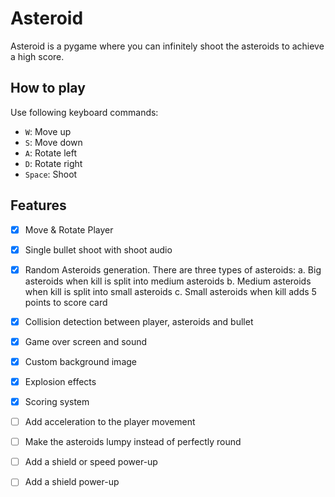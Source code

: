 # Asteroid
Asteroid is a pygame where you can infinitely shoot the asteroids to achieve a high score.

## How to play
Use following keyboard commands:

- `W`: Move up
- `S`: Move down
- `A`: Rotate left
- `D`: Rotate right
- `Space`: Shoot

## Features

- [x] Move & Rotate Player
- [x] Single bullet shoot with shoot audio
- [x] Random Asteroids generation. There are three types of asteroids:
  a. Big asteroids when kill is split into medium asteroids
  b. Medium asteroids when kill is split into small asteroids
  c. Small asteroids when kill adds 5 points to score card
- [x] Collision detection between player, asteroids and bullet
- [x] Game over screen and sound
- [x] Custom background image
- [x] Explosion effects
- [x] Scoring system 
- [ ] Add acceleration to the player movement
- [ ] Make the asteroids lumpy instead of perfectly round
- [ ] Add a shield or speed power-up
- [ ] Add a shield power-up
  
